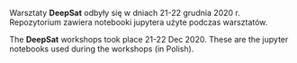 Warsztaty **DeepSat** odbyły się w dniach 21-22 grudnia 2020 r. Repozytorium zawiera notebooki jupytera użyte podczas warsztatów.

The **DeepSat** workshops took place 21-22 Dec 2020. These are the jupyter notebooks used during the workshops (in Polish).

